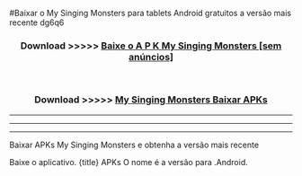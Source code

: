 #Baixar o My Singing Monsters   para tablets Android gratuitos a versão mais recente dg6q6


<div align="center">
<h3>Download >>>>> <a href="https://pt-web.web.app/?pt= My Singing Monsters ">Baixe o A P K My Singing Monsters  [sem anúncios]</a></h3><br>

<h3>Download >>>>> <a href="https://pt-web.web.app/?pt= My Singing Monsters ">My Singing Monsters  Baixar APKs</a></h3>
</div>

----------------------------------------------------------

----------------------------------------------------------

----------------------------------------------------------

Baixar APKs My Singing Monsters  e obtenha a versão mais recente

Baixe o aplicativo. {title} APKs O nome é a versão para .Android.


